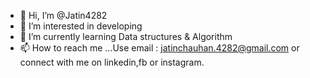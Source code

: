 - 👋 Hi, I’m @Jatin4282
- 👀 I’m interested in developing 
- 🌱 I’m currently learning Data structures & Algorithm
- 📫 How to reach me ...Use email : jatinchauhan.4282@gmail.com or connect with me on linkedin,fb or instagram.

<!---
Jatin4282/Jatin4282 is a ✨ special ✨ repository because its `README.md` (this file) appears on your GitHub profile.
You can click the Preview link to take a look at your changes.
--->
